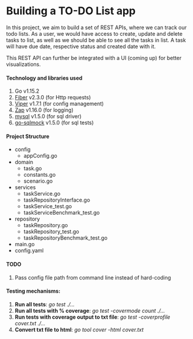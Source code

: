 # Building a TO-DO List app

In this project, we aim to build a set of REST APIs, where we can track our todo lists. As a user, we would have access to create,
update and delete tasks to list, as well as we should be able to see all the tasks in list. A task will have due
date, respective status and created date with it.

This REST API can further be integrated with a UI (coming up) for better visualizations.

#### Technology and libraries used
1. Go v1.15.2
2. [Fiber](https://github.com/gofiber/fiber/v2) v2.3.0 (for Http requests)
3. [Viper](https://github.com/spf13/viper) v1.7.1 (for config management)
4. [Zap](https://go.uber.org/zap) v1.16.0 (for logging)
5. [mysql](https://github.com/go-sql-driver/mysql) v1.5.0 (for sql driver)
6. [go-sqlmock](https://github.com/DATA-DOG/go-sqlmock) v1.5.0 (for sql tests)

#### Project Structure
- config
    - appConfig.go
- domain
    - task.go
    - constants.go
    - scenario.go
- services
    - taskService.go
    - taskRepositoryInterface.go
    - taskService_test.go
    - taskServiceBenchmark_test.go
- repository
    - taskRepository.go
    - taskRepository_test.go
    - taskRepositoryBenchmark_test.go
- main.go
- config.yaml

#### TODO
1. Pass config file path from command line instead of hard-coding

#### Testing mechanisms:
1. **Run all tests**: _go test ./..._
2. **Run all tests with % coverage**: _go test -covermode count ./..._
3. **Run tests with coverage output to txt file**: _go test -coverprofile cover.txt ./..._
4. **Convert txt file to html**: _go tool cover -html cover.txt_